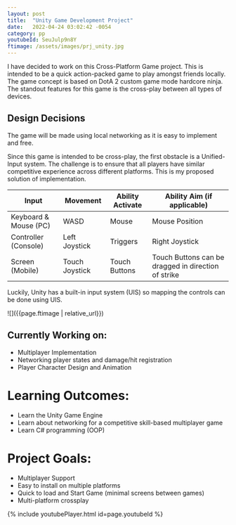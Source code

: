 ```yaml
---
layout: post
title:  "Unity Game Development Project"
date:   2022-04-24 03:02:42 -0054
category: pp
youtubeId: SeuJulp9n8Y
ftimage: /assets/images/prj_unity.jpg
---
```


I have decided to work on this Cross-Platform Game project. This is intended to be a quick action-packed game to play amongst friends locally. The game concept is based on DotA 2 custom game mode hardcore ninja. The standout features for this game is the cross-play between all types of devices.

## Design Decisions

The game will be made using local networking as it is easy to implement and free.

Since this game is intended to be cross-play, the first obstacle is a Unified-Input system. The challenge is to ensure that all players have similar competitive experience across different platforms. This is my proposed solution of implementation.

| Input | Movement | Ability Activate | Ability Aim (if applicable) |
|-------|--------|---------|----------|
| Keyboard & Mouse (PC) | WASD | Mouse | Mouse Position |
| Controller (Console) | Left Joystick | Triggers | Right Joystick |
| Screen (Mobile) | Touch Joystick | Touch Buttons | Touch Buttons can be dragged in direction of strike |

Luckily, Unity has a built-in input system (UIS) so mapping the controls can be done using UIS.

![]({{page.ftimage | relative_url}})

## Currently Working on:
- Multiplayer Implementation
- Networking player states and damage/hit registration
- Player Character Design and Animation

# Learning Outcomes:
- Learn the Unity Game Engine
- Learn about networking for a competitive skill-based multiplayer game
- Learn C# programming (OOP)

# Project Goals:
- Multiplayer Support
- Easy to install on multiple platforms
- Quick to load and Start Game (minimal screens between games)
- Multi-platform crossplay
    
{% include youtubePlayer.html id=page.youtubeId %}




